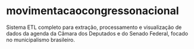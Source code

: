 # movimentacaocongressonacional
Sistema ETL completo para extração, processamento e visualização de dados da agenda da Câmara dos Deputados e do Senado Federal, focado no municipalismo brasileiro.
